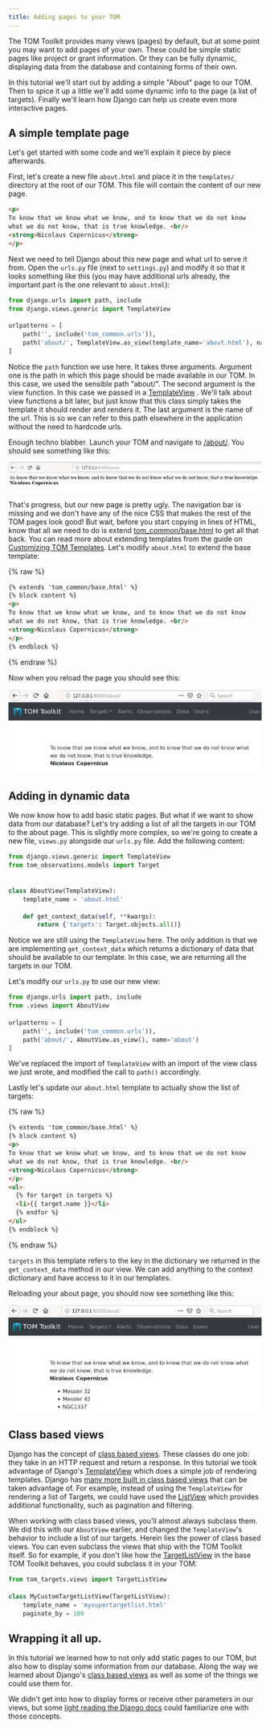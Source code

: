 ```yaml
---
title: Adding pages to your TOM
---
```


The TOM Toolkit provides many views (pages) by default, but at some point you may
want to add pages of your own. These could be simple static pages like project or
grant information. Or they can be fully dynamic, displaying data from the database
and containing forms of their own.

In this tutorial we'll start out by adding a simple "About" page to our TOM. Then
to spice it up a little we'll add some dynamic info to the page (a list of
targets). Finally we'll learn how Django can help us create even more interactive
pages.

## A simple template page

Let's get started with some code and we'll explain it piece by piece afterwards.

First, let's create a new file `about.html` and place it in the `templates/`
directory at the root of our TOM. This file will contain the content of our new
page.

```html
<p>
To know that we know what we know, and to know that we do not know
what we do not know, that is true knowledge. <br/>
<strong>Nicolaus Copernicus</strong>
</p>
```

Next we need to tell Django about this new page and what url to serve it from.
Open the `urls.py` file (next to `settings.py`) and modify it so that it looks
something like this (you may have additional urls already, the important part is
the one relevant to `about.html`):

```python
from django.urls import path, include
from django.views.generic import TemplateView

urlpatterns = [
    path('', include('tom_common.urls')),
    path('about/', TemplateView.as_view(template_name='about.html'), name='about')
]
```

Notice the `path` function we use here. It takes three arguments. Argument one is
the path in which this page should be made available in our TOM. In this case,
we used the sensible path "about/". The second argument is the view function.
In this case we passed in a
[TemplateView](https://docs.djangoproject.com/en/2.2/ref/class-based-views/base/#templateview)
. We'll talk about view functions a bit later, but just know that this class
simply takes the template it should render and renders it. The last argument is
the name of the url. This is so we can refer to this path elsewhere in the
application without the need to hardcode urls.

Enough techno blabber. Launch your TOM and navigate to
[/about/](http://127.0.0.1:8000/about/). You should see something like this:

![quote](/assets/img/adding_pages_doc/quote.png)

That's progress, but our new page is pretty ugly. The navigation bar is missing
and we don't have any of the nice CSS that makes the rest of the TOM pages look
good! But wait, before you start copying in lines of HTML, know that all we need
to do is extend
[tom\_common/base.html](https://github.com/TOMToolkit/tom_base/blob/master/tom_common/templates/tom_common/base.html)
 to get all that back. You can read more about extending templates from the guide
 on [Customizing TOM Templates](/docs/customize_templates). Let's modify
 `about.html` to extend the base template:

{% raw %}
```html
{% extends 'tom_common/base.html' %}
{% block content %}
<p>
To know that we know what we know, and to know that we do not know
what we do not know, that is true knowledge. <br/>
<strong>Nicolaus Copernicus</strong>
</p>
{% endblock %}
```
{% endraw %}

Now when you reload the page you should see this:

![base](/assets/img/adding_pages_doc/base.png)


## Adding in dynamic data

We now know how to add basic static pages. But what if we want to show data from
our database? Let's try adding a list of all the targets in our TOM to the about
page. This is slightly more complex, so we're going to create a new file,
`views.py` alongside our `urls.py` file. Add the following content:

```python
from django.views.generic import TemplateView
from tom_observations.models import Target


class AboutView(TemplateView):
    template_name = 'about.html'

    def get_context_data(self, **kwargs):
        return {'targets': Target.objects.all()}
```

Notice we are still using the `TemplateView` here. The only addition is that we
are implementing `get_context_data` which returns a dictionary of data that should
be available to our template. In this case, we are returning all the targets in
our TOM.

Let's modify our `urls.py` to use our new view:

```python
from django.urls import path, include
from .views import AboutView

urlpatterns = [
    path('', include('tom_common.urls')),
    path('about/', AboutView.as_view(), name='about')
]
```

We've replaced the import of `TemplateView` with an import of the view class we
just wrote, and modified the call to `path()` accordingly.

Lastly let's update our `about.html` template to actually show the list of
targets:

{% raw %}
```html
{% extends 'tom_common/base.html' %}
{% block content %}
<p>
To know that we know what we know, and to know that we do not know
what we do not know, that is true knowledge. <br/>
<strong>Nicolaus Copernicus</strong>
</p>
<ul>
  {% for target in targets %}
  <li>{{ target.name }}</li>
  {% endfor %}
</ul>
{% endblock %}

```
{% endraw %}

`targets` in this template refers to the key in the dictionary we returned in the
`get_context_data` method in our view. We can add anything to the context
dictionary and have access to it in our templates.

Reloading your about page, you should now see something like this:

![targets](/assets/img/adding_pages_doc/targets.png)


## Class based views
Django has the concept of [class based
views](https://docs.djangoproject.com/en/2.2/topics/class-based-views/intro/).
These classes do one job: they take in an HTTP request and return a response. In
this tutorial we took advantage of Django's
[TemplateView](https://docs.djangoproject.com/en/2.2/ref/class-based-views/base/#templateview)
which does a simple job of rendering templates. Django has [many more built in
class based
views](https://docs.djangoproject.com/en/2.2/topics/class-based-views/generic-display/)
that can be taken advantage of. For example, instead of using the `TemplateView`
for rendering a list of Targets, we could have used the
[ListView](https://docs.djangoproject.com/en/2.2/topics/class-based-views/generic-display/#generic-views-of-objects)
which provides additional functionality, such as pagination and filtering.

When working with class based views, you'll almost always subclass them. We did
this with our `AboutView` earlier, and changed the `TemplateView`'s behavior to include a
list of our targets. Herein lies the power of class based views. You can even subclass
the views that ship with the TOM Toolkit itself. So for example, if you don't like
how the
[TargetListView](https://github.com/TOMToolkit/tom_base/blob/15870172e842bcbac17bd4a4b71c9e016b270cf9/tom_targets/views.py#L29)
in the base TOM Toolkit behaves, you could subclass it in your TOM:

```python
from tom_targets.views import TargetListView

class MyCustomTargetListView(TargetListView):
    template_name = 'mysupertargetlist.html'
    paginate_by = 100
```

## Wrapping it all up.

In this tutorial we learned how to not only add static pages to our TOM, but also
how to display some information from our database. Along the way we learned about
Django's [class based
views](https://docs.djangoproject.com/en/2.2/topics/class-based-views/intro/) as
well as some of the things we could use them for.

We didn't get into how to display forms or receive other parameters in our views,
but some [light reading the Django docs](https://docs.djangoproject.com/en/2.2/intro/tutorial04/#write-a-simple-form)
could familiarize one with those concepts.


